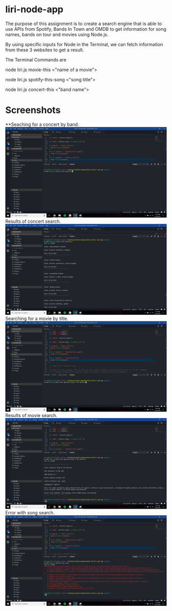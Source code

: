 # liri-node-app

The purpose of this assignment is to create a search engine that is able to use APIs from Spotify, Bands In Town and OMDB to get information
for song names, bands on tour and movies using Node.js.

By using specific inputs for Node in the Terminal, we can fetch information from these 3 websites to get a result.

The Terminal Commands are 

node liri.js movie-this <"name of a movie">

node liri.js spotify-this-song <"song title">

node liri.js concert-this <"band name">

# Screenshots

**Seaching for a concert by band.
![](./images/concert-search1.png)
Results of concert search.
![](./images/concert-search2.png)
Searching for a movie by title.
![](./images/movie-search1.png)
Results of movie search.
![](./images/movie-search2.png)
Error with song search.
![](./images/song-search-ERROR.png)
